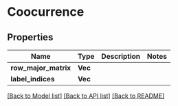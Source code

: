 # Coocurrence

## Properties

Name | Type | Description | Notes
------------ | ------------- | ------------- | -------------
**row_major_matrix** | **Vec<f64>** |  | 
**label_indices** | **Vec<i32>** |  | 

[[Back to Model list]](../README.md#documentation-for-models) [[Back to API list]](../README.md#documentation-for-api-endpoints) [[Back to README]](../README.md)



